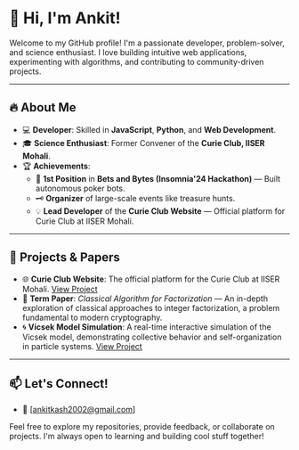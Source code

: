 # 👋 Hi, I'm Ankit!  

Welcome to my GitHub profile! I'm a passionate developer, problem-solver, and science enthusiast. I love building intuitive web applications, experimenting with algorithms, and contributing to community-driven projects.  

---

## 🔥 **About Me**  
- 💻 **Developer**: Skilled in **JavaScript**, **Python**, and **Web Development**.  
- 🎓 **Science Enthusiast**: Former Convener of the **Curie Club, IISER Mohali**.  
- 🏆 **Achievements**:  
  - 🥇 **1st Position** in **Bets and Bytes (Insomnia'24 Hackathon)** — Built autonomous poker bots.  
  - 🗝️ **Organizer** of large-scale events like treasure hunts.  
  - 💡 **Lead Developer** of the **Curie Club Website** — Official platform for Curie Club at IISER Mohali.

---

## 🚀 **Projects & Papers**
- 🌐 **Curie Club Website**: The official platform for the Curie Club at IISER Mohali. [View Project](https://github.com/curieClubIISERM/mainWebsite/)  
- 📜 **Term Paper**: *Classical Algorithm for Factorization* — An in-depth exploration of classical approaches to integer factorization, a problem fundamental to modern cryptography.
- 🌀 **Vicsek Model Simulation**: A real-time interactive simulation of the Vicsek model, demonstrating collective behavior and self-organization in particle systems. [View Project](https://github.com/Ankitk108/Vicsek-Model-Simulation)

---

## 📫 **Let's Connect!**  
- 📧 [ankitkash2002@gmail.com]  

Feel free to explore my repositories, provide feedback, or collaborate on projects. I'm always open to learning and building cool stuff together!
